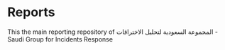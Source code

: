 # Reports

This the main reporting repository of المجموعة السعودية لتحليل الاختراقات - Saudi Group for Incidents Response

 
